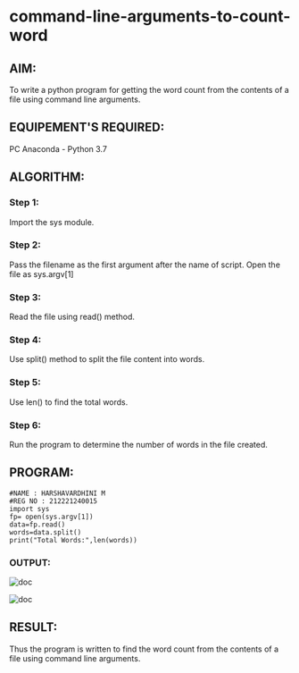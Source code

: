 # command-line-arguments-to-count-word
## AIM:
To write a python program for getting the word count from the contents of a file using command line arguments.
## EQUIPEMENT'S REQUIRED: 
PC
Anaconda - Python 3.7
## ALGORITHM: 
### Step 1:
Import the sys module.

### Step 2:
Pass the filename as the first argument after the name of script. Open the file as sys.argv[1]

### Step 3:
Read the file using read() method.

### Step 4:
Use split() method to split the file content into words.

### Step 5:
Use len() to find the total words.

### Step 6:
Run the program to determine the number of words in the file created. 

## PROGRAM:
~~~
#NAME : HARSHAVARDHINI M
#REG NO : 212221240015
import sys
fp= open(sys.argv[1])
data=fp.read()
words=data.split()
print("Total Words:",len(words))
~~~

### OUTPUT:
![doc](https://user-images.githubusercontent.com/93427208/153631614-ea0929e2-9543-4617-aed6-bf94b216464a.png)


![doc](https://user-images.githubusercontent.com/93427208/153631657-9147a347-8ceb-4c6d-a7c3-7f73ccf87c33.png)



## RESULT:
Thus the program is written to find the word count from the contents of a file using command line arguments.
